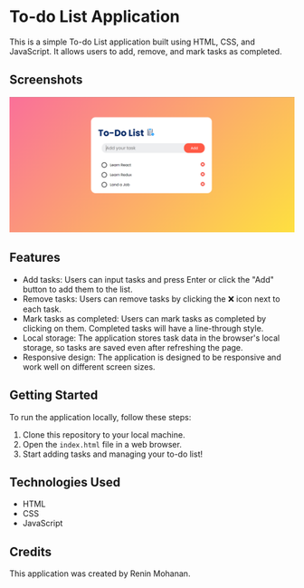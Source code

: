 # To-do List Application

This is a simple To-do List application built using HTML, CSS, and JavaScript. It allows users to add, remove, and mark tasks as completed.

## Screenshots

![Screenshot 1](To-Do_List_Application.png)

## Features

- Add tasks: Users can input tasks and press Enter or click the "Add" button to add them to the list.
- Remove tasks: Users can remove tasks by clicking the ❌ icon next to each task.
- Mark tasks as completed: Users can mark tasks as completed by clicking on them. Completed tasks will have a line-through style.
- Local storage: The application stores task data in the browser's local storage, so tasks are saved even after refreshing the page.
- Responsive design: The application is designed to be responsive and work well on different screen sizes.

## Getting Started

To run the application locally, follow these steps:

1. Clone this repository to your local machine.
2. Open the `index.html` file in a web browser.
3. Start adding tasks and managing your to-do list!

## Technologies Used

- HTML
- CSS
- JavaScript

## Credits

This application was created by Renin Mohanan.


